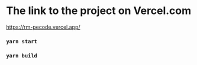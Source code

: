# The link to the project on Vercel.com

https://rm-pecode.vercel.app/

### `yarn start`

### `yarn build`
